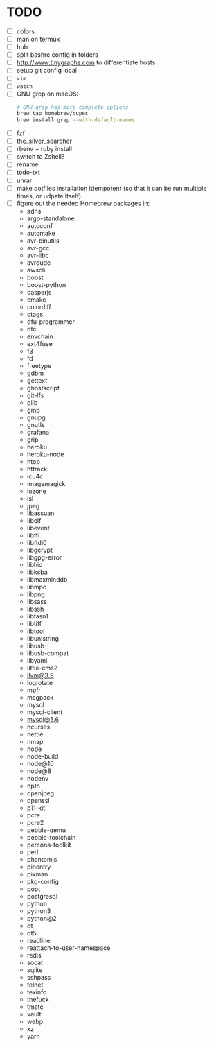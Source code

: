# TODO

- [ ] colors
- [ ] man on termux
- [ ] hub
- [ ] split bashrc config in folders
- [ ] http://www.tinygraphs.com to differentiate hosts
- [ ] setup git config local
- [ ] `vim`
- [ ] `watch`
- [ ] GNU grep on macOS:
  ```sh
  # GNU grep has more complete options
  brew tap homebrew/dupes
  brew install grep --with-default-names
  ```
- [ ] fzf
- [ ] the_silver_searcher
- [ ] rbenv + ruby install
- [ ] switch to Zshell?
- [ ] rename
- [ ] todo-txt
- [ ] unrar
- [ ] make dotfiles installation idempotent (so that it can be run multiple times, or udpate itself)
- [ ] figure out the needed Homebrew packages in:
  - adns
  - argp-standalone
  - autoconf
  - automake
  - avr-binutils
  - avr-gcc
  - avr-libc
  - avrdude
  - awscli
  - boost
  - boost-python
  - casperjs
  - cmake
  - colordiff
  - ctags
  - dfu-programmer
  - dtc
  - envchain
  - ext4fuse
  - f3
  - fd
  - freetype
  - gdbm
  - gettext
  - ghostscript
  - git-lfs
  - glib
  - gmp
  - gnupg
  - gnutls
  - grafana
  - grip
  - heroku
  - heroku-node
  - htop
  - httrack
  - icu4c
  - imagemagick
  - iozone
  - isl
  - jpeg
  - libassuan
  - libelf
  - libevent
  - libffi
  - libftdi0
  - libgcrypt
  - libgpg-error
  - libhid
  - libksba
  - libmaxminddb
  - libmpc
  - libpng
  - libsass
  - libssh
  - libtasn1
  - libtiff
  - libtool
  - libunistring
  - libusb
  - libusb-compat
  - libyaml
  - little-cms2
  - llvm@3.9
  - logrotate
  - mpfr
  - msgpack
  - mysql
  - mysql-client
  - mysql@5.6
  - ncurses
  - nettle
  - nmap
  - node
  - node-build
  - node@10
  - node@8
  - nodenv
  - npth
  - openjpeg
  - openssl
  - p11-kit
  - pcre
  - pcre2
  - pebble-qemu
  - pebble-toolchain
  - percona-toolkit
  - perl
  - phantomjs
  - pinentry
  - pixman
  - pkg-config
  - popt
  - postgresql
  - python
  - python3
  - python@2
  - qt
  - qt5
  - readline
  - reattach-to-user-namespace
  - redis
  - socat
  - sqlite
  - sshpass
  - telnet
  - texinfo
  - thefuck
  - tmate
  - vault
  - webp
  - xz
  - yarn
